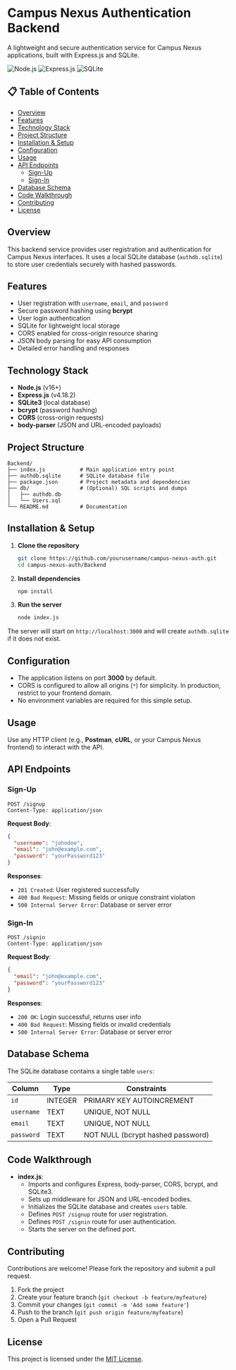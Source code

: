 # Campus Nexus Authentication Backend

A lightweight and secure authentication service for Campus Nexus applications, built with Express.js and SQLite.

![Node.js](https://img.shields.io/badge/Node.js-16%2B-brightgreen)
![Express.js](https://img.shields.io/badge/Express.js-4.18.2-blue)
![SQLite](https://img.shields.io/badge/SQLite-3-orange)

## 📋 Table of Contents

- [Overview](#overview)
- [Features](#features)
- [Technology Stack](#technology-stack)
- [Project Structure](#project-structure)
- [Installation & Setup](#installation--setup)
- [Configuration](#configuration)
- [Usage](#usage)
- [API Endpoints](#api-endpoints)
  - [Sign-Up](#sign-up)
  - [Sign-In](#sign-in)
- [Database Schema](#database-schema)
- [Code Walkthrough](#code-walkthrough)
- [Contributing](#contributing)
- [License](#license)

## Overview

This backend service provides user registration and authentication for Campus Nexus interfaces. It uses a local SQLite database (`authdb.sqlite`) to store user credentials securely with hashed passwords.

## Features

- User registration with `username`, `email`, and `password`
- Secure password hashing using **bcrypt**
- User login authentication
- SQLite for lightweight local storage
- CORS enabled for cross-origin resource sharing
- JSON body parsing for easy API consumption
- Detailed error handling and responses

## Technology Stack

- **Node.js** (v16+)
- **Express.js** (v4.18.2)
- **SQLite3** (local database)
- **bcrypt** (password hashing)
- **CORS** (cross-origin requests)
- **body-parser** (JSON and URL-encoded payloads)

## Project Structure

```text
Backend/
├── index.js           # Main application entry point
├── authdb.sqlite      # SQLite database file
├── package.json       # Project metadata and dependencies
├── db/                # (Optional) SQL scripts and dumps
│   ├── authdb.db
│   └── Users.sql
└── README.md          # Documentation
```

## Installation & Setup

1. **Clone the repository**
   ```bash
   git clone https://github.com/yourusername/campus-nexus-auth.git
   cd campus-nexus-auth/Backend
   ```

2. **Install dependencies**
   ```bash
   npm install
   ```

3. **Run the server**
   ```bash
   node index.js
   ```

The server will start on `http://localhost:3000` and will create `authdb.sqlite` if it does not exist.

## Configuration

- The application listens on port **3000** by default.
- CORS is configured to allow all origins (`*`) for simplicity. In production, restrict to your frontend domain.
- No environment variables are required for this simple setup.

## Usage

Use any HTTP client (e.g., **Postman**, **cURL**, or your Campus Nexus frontend) to interact with the API.

## API Endpoints

### Sign-Up

```http
POST /signup
Content-Type: application/json
```

**Request Body**:
```json
{
  "username": "johndoe",
  "email": "john@example.com",
  "password": "yourPassword123"
}
```

**Responses**:
- `201 Created`: User registered successfully
- `400 Bad Request`: Missing fields or unique constraint violation
- `500 Internal Server Error`: Database or server error

### Sign-In

```http
POST /signin
Content-Type: application/json
```

**Request Body**:
```json
{
  "email": "john@example.com",
  "password": "yourPassword123"
}
```

**Responses**:
- `200 OK`: Login successful, returns user info
- `400 Bad Request`: Missing fields or invalid credentials
- `500 Internal Server Error`: Database or server error

## Database Schema

The SQLite database contains a single table `users`:

| Column   | Type    | Constraints                      |
| -------- | ------- | -------------------------------- |
| `id`     | INTEGER | PRIMARY KEY AUTOINCREMENT        |
| `username`| TEXT   | UNIQUE, NOT NULL                 |
| `email`  | TEXT    | UNIQUE, NOT NULL                 |
| `password`| TEXT   | NOT NULL (bcrypt hashed password)|

## Code Walkthrough

- **index.js**:
  - Imports and configures Express, body-parser, CORS, bcrypt, and SQLite3.
  - Sets up middleware for JSON and URL-encoded bodies.
  - Initializes the SQLite database and creates `users` table.
  - Defines `POST /signup` route for user registration.
  - Defines `POST /signin` route for user authentication.
  - Starts the server on the defined port.

## Contributing

Contributions are welcome! Please fork the repository and submit a pull request.

1. Fork the project
2. Create your feature branch (`git checkout -b feature/myfeature`)
3. Commit your changes (`git commit -m 'Add some feature'`)
4. Push to the branch (`git push origin feature/myfeature`)
5. Open a Pull Request

## License

This project is licensed under the [MIT License](LICENSE).
